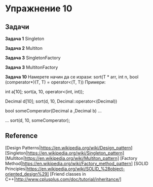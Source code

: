 Упражнение 10
===

Задачи
---

**Задача 1** Singleton

**Задача 2** Multiton

**Задача 3** SingletonFactory

**Задача 3** MultitonFactory


**Задача 10** Намерете начин да се изрази:
  sort(T * arr, int n, bool (comperator*)(T, T) = operator<(T, T))
Примери:

int a[10];
sort(a, 10, operator<(int, int));

Decimal d[10];
sort(d, 10, Decimal::operator<(Decimal))

bool someComperator(Decimal a ,Decimal b) ...

...
sort(d, 10, someComperator);


Reference
---
[Design Patterns|https://en.wikipedia.org/wiki/Design_pattern]
[Singleton|https://en.wikipedia.org/wiki/Singleton_pattern]
[Multiton|https://en.wikipedia.org/wiki/Multiton_pattern]
[Factory Method|https://en.wikipedia.org/wiki/Factory_method_pattern]
[SOLID Principles|https://en.wikipedia.org/wiki/SOLID_%28object-oriented_design%29]
[Friend classes in C++|http://www.cplusplus.com/doc/tutorial/inheritance/]
